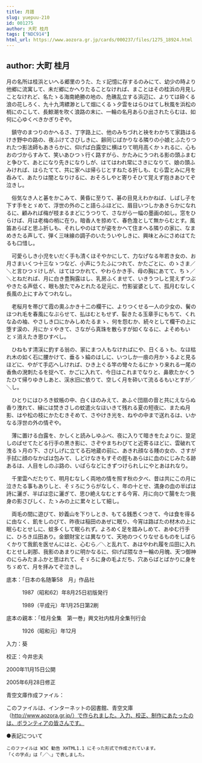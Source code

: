 ```yaml
---
title: 月譜
slug: yuepuu-210
id: 001275
author: 大町 桂月
tags: ["NDC914"]
html_url: https://www.aozora.gr.jp/cards/000237/files/1275_18924.html
---
```


## author: 大町 桂月

月の名所は桂浜といへる郷里のうた、たゞ記憶に存するのみにて、幼少の時より他郷に流寓して、未だ郷にかへりたることなければ、まことはその桂浜の月見しことなけれど、名たゝる海南絶勝の地の、危礁乱立する浜辺に、よりては砕くる浪の花しろく、九十九湾縹渺として烟にくるゝ夕雲をはらひはてし秋風を浜松の梢にのこして、長鯨潮を吹く浪路の末に、一輪の名月あらひ出されたらむは、如何に心ゆくべきかぎりぞや。

　鎮守のまつりのかへるさ、丁字路上に、他のみちづれと袂をわかちて家路はるけき野中の路の、夜ふけてさびしきに、齢同じばかりなる隣りの小娘とふたりつれたつ影法師もあきらかに、仰げば白露空に横はりて明月高くかゝれるに、心もおのづからすみて、笑いあひつゝ行く路すがら、かたみにうつれる影の頭ふまむと争ひて、あとになり先きになりしが、はてはわれ常にさきになりて、娘の頭ふみければ、はらたてて、共に家へは帰らじとすねたる折しも、むら雲とみに月を呑みて、あたりは闇となりけるに、おそろしやと寄りそひて覚えず抱きあひてぞ泣きし。

　俗気なき人と碁をかこみて、黄昏に至りて、碁の目見えわかねば、しばし子を下す手をとゞめて、浮世の外のこと語らふほどに、眉目いつしかあきらかになれるに、顧みれば梅が枝まるまどにうつりて、さながら一幅の墨画の如し。窓をひらけば、月は老梅の梢に在り。暗香人を掠めて、春色澹として無からむとす。風笛あらばと思ふ折しも、それしやのはてが姿をかへて住まへる隣りの家に、なまめきたる声して、弾く三味線の調子のいたういやしきに、興味とみにさめはてたるも口惜し。

　可愛らしき小児をいだく手も清くほそやかにして、力なげなる年若き女の、お月さまいくつ十三なゝつなど、小声にうたふにつれて、かたごとに、のゝさま／＼と言ひつゞけしが、はてはつかれて、やわらかき手、母の胸にあてて、ちゝ／＼とねだれば、月に白き豊胸露はし、乳房ふくませて、いきうつしと覚えずつぶやきたる声低く、眼も放たでみとれたる足元に、竹影娑婆として、孤月むなしく長風の上にすみてつれなし。

　老桜月を帯びて霞の奧ふかき十二の欄干に、よりつくせる一人の少女の、鬢のほつれ毛を春風になぶらせて、払はむともせず、裂きたる玉章手にもちて、くれなゐの袖、やさしき口にかみしめたるまゝ、何を怨むか、続々として欄干の上に堕す涙の、月にかゞやきて、さながら真珠を散らすが如くなるに、よそめもいとゞ消えたき思ひすべし。

　ひねもす清渓に釣する翁の、家にまつ人もなければにや、日くるゝも、なほ枯れ木の如く石に腰かけて、垂るゝ綸のはしに、いつしか一痕の月かゝるよと見るほどに、やがて手応へしければ、ひき上ぐる竿の彎々たるにかゝり来れる一尾の香魚の溌刺たるを捉へて、かごに入れて、今日はこれまでなりと、鼻歌たかくうたひて帰りゆきしあと、渓水旧に依りて、空しく月を砕いて流るるもいとすが／＼し。

　ひとりにはひろき蚊帳の中、白くほのみえて、あふぐ団扇の音と共にえならぬ香り洩れて、縁には焚きさしの蚊遣火なほいきて残れる夏の短夜に、またぬ月影、はや松の枝にかたむきそめて、さやけき光を、ねやの中まで送れるは、いかなる浮世の外の情ぞや。

　薄に置ける白露を、かしくと読みしゆふべ、夜に入りて暗きをたよりに、跫足しのばせてたどる行手の黒き影に、さぞやまちわびてと近寄るほどに、雲破れて洩るゝ月の下、さびしげに立てる石地蔵の前に、あきれ顔なる賤の女の、さすが手拭に顔のなかばは包みて、しどけなきもすその脛もあらはに血のにじみたる跡あるは、人目をしのぶ路の、いばらなどにきずつけられしにやとあはれなり。

　千里雲へだたりて、明月むなしく両地の情を照す秋の夕べ、昔は共にこの月に泣きたる事もありしと、そゞろにうらがなしく、年の十とせ、満身の血の半ばは詩に灑ぎ、半ばは恋に灑ぎて、思ひ絶えなむとする今宵、月に向ひて腸をたつ我身の影さびしく、たゝみの上に累々として細し。

　両毛の間に遊びて、妙義山を下りしとき、もてる銭悉くつきて、今は食を得るに由なく、飢をしのびて、昨夜は稲田のあぜに眠り、今宵は路ばたの材木の上に眠らむとせしに、蚊多くして眠られず。よろめく足を踏みしめて、あゆむ行手に、ひろき瓜田あり。金銀財宝とは異なりて、天地のつくりなせるものをしばらくかりて我飢を医せんにはと、心むら／＼と乱れて、あはやわれ履を瓜田に入れむとせし刹那、我影のあまりに明かなるに、仰げば隈なき一輪の月魄、天つ御神のにらみたまふかと思はれて、そゞろに身の毛よだち、穴あらばとばかりに身をちゞめて、月を拝みてぞ泣きし。













底本：「日本の名随筆58　月」作品社


　　　1987（昭和62）年8月25日初版発行

　　　1989（平成元）年1月25日第2刷

底本の親本：「桂月全集　第一巻」興文社内桂月全集刊行会

　　　1926（昭和元）年12月

入力：葵

校正：今井忠夫

2000年11月15日公開

2005年6月28日修正

青空文庫作成ファイル：

このファイルは、インターネットの図書館、青空文庫（http://www.aozora.gr.jp/）で作られました。入力、校正、制作にあたったのは、ボランティアの皆さんです。









●表記について


	このファイルは W3C 勧告 XHTML1.1 にそった形式で作成されています。
	「くの字点」は「／＼」で表しました。
